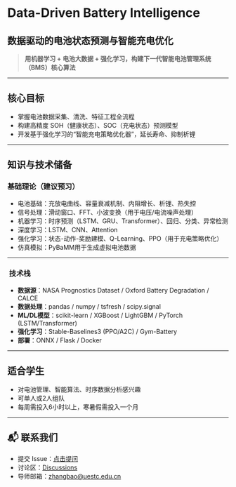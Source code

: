 #  Data-Driven Battery Intelligence
## 数据驱动的电池状态预测与智能充电优化

> **用机器学习 + 电池大数据 + 强化学习，构建下一代智能电池管理系统（BMS）核心算法**

---

##  核心目标

- 掌握电池数据采集、清洗、特征工程全流程
- 构建高精度 SOH（健康状态）、SOC（充电状态）预测模型
- 开发基于强化学习的“智能充电策略优化器”，延长寿命、抑制析锂

---

##  知识与技术储备

###  基础理论（建议预习）

- 电池基础：充放电曲线、容量衰减机制、内阻增长、析锂、热失控
- 信号处理：滑动窗口、FFT、小波变换（用于电压/电流噪声处理）
- 机器学习：时序预测（LSTM、GRU、Transformer）、回归、分类、异常检测
- 深度学习：LSTM、CNN、Attention
- 强化学习：状态-动作-奖励建模、Q-Learning、PPO（用于充电策略优化）
- 仿真模拟：PyBaMM用于生成虚拟电池数据

---

### ️ 技术栈

- **数据源**：NASA Prognostics Dataset / Oxford Battery Degradation / CALCE
- **数据处理**：pandas / numpy / tsfresh / scipy.signal
- **ML/DL模型**：scikit-learn / XGBoost / LightGBM / PyTorch (LSTM/Transformer)
- **强化学习**：Stable-Baselines3 (PPO/A2C) / Gym-Battery
- **部署**：ONNX / Flask / Docker

---

##  适合学生

- 对电池管理、智能算法、时序数据分析感兴趣
- 可单人或2人组队
- 每周需投入6小时以上，寒暑假需投入一个月

---

## 📬 联系我们

- 提交 Issue：[点击提问](https://github.com/zhangdft/Undergrad-AI4Battery-Projects/issues)
- 讨论区：[Discussions](https://github.com/zhangdft/Undergrad-AI4Battery-Projects/discussions)
- 导师邮箱：zhangbao@uestc.edu.cn